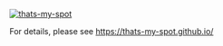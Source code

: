 [![thats-my-spot](https://github.com/thats-my-spot/src/actions/workflows/ci.yml/badge.svg)](https://github.com/thats-my-spot/src/actions/workflows/ci.yml)

For details, please see https://thats-my-spot.github.io/
